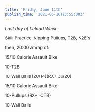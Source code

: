 ```yaml
---
title: 'Friday, June 11th'
publish_time: '2021-06-10T23:55:00Z'
---
```


*Last day of Deload Week*

Skill Practice: Kipping Pullups, T2B, K2E's

then, 20:00 amrap of:

15/10 Calorie Assault Bike

10-T2B

10-Wall Balls (20/14)(RX+ 30/20)

15/10 Calorie Assault Bike

10-Pullups (RX+=CTB)

10-Wall Balls
